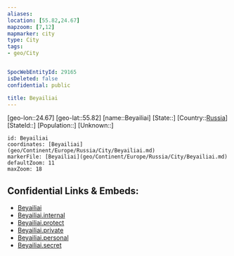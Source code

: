 ```yaml
---
aliases: 
location: [55.82,24.67]
mapzoom: [7,12] 
mapmarker: city 
type: City
tags:
- geo/City


SpocWebEntityId: 29165
isDeleted: false
confidential: public

title: Beyailiai
---
```

[geo-lon::24.67]
[geo-lat::55.82]
[name::Beyailiai]
[State::]
[Country::[Russia](geo/Continent/Europe/Russia.md)]
[StateId::]
[Population::]
[Unknown::]


```leaflet
id: Beyailiai
coordinates: [Beyailiai](geo/Continent/Europe/Russia/City/Beyailiai.md)
markerFile: [Beyailiai](geo/Continent/Europe/Russia/City/Beyailiai.md)
defaultZoom: 11 
maxZoom: 18
```


## Confidential Links & Embeds: 
- [Beyailiai](../../../../../../_public/geo/Continent/Europe/Russia/City/Beyailiai.md) 
- [Beyailiai.internal](../../../../../../_internal/geo/Continent/Europe/Russia/City/Beyailiai.internal.md) 
- [Beyailiai.protect](../../../../../../_protect/geo/Continent/Europe/Russia/City/Beyailiai.protect.md) 
- [Beyailiai.private](../../../../../../_private/geo/Continent/Europe/Russia/City/Beyailiai.private.md) 
- [Beyailiai.personal](../../../../../../_personal/geo/Continent/Europe/Russia/City/Beyailiai.personal.md) 
- [Beyailiai.secret](../../../../../../_secret/geo/Continent/Europe/Russia/City/Beyailiai.secret.md) 

